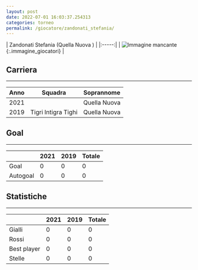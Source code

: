 ```yaml
---
layout: post
date: 2022-07-01 16:03:37.254313
categories: torneo
permalink: /giocatore/zandonati_stefania/
---
```

<link rel='stylesheets' href='./../assets/giocatori.css'>

| Zandonati Stefania (Quella Nuova
) |
|:-----:|
| ![Immagine mancante]('./../../assets/giocatori/zandonati_stefania.png){:.immagine_giocatori} |


## Carriera
----

|Anno|Squadra|Soprannome|
|:---:|---|---|
|2021||Quella Nuova|
|2019|Tigri Intigra Tighi|Quella Nuova|


## Goal
----

| |2021|2019| Totale |
|---|---|---|---|
|Goal|0|0|0|
|Autogoal|0|0|0|


## Statistiche
----

| |2021|2019| Totale |
|---|---|---|---|
|Gialli|0|0|0|
|Rossi|0|0|0|
|Best player|0|0|0|
|Stelle|0|0|0|